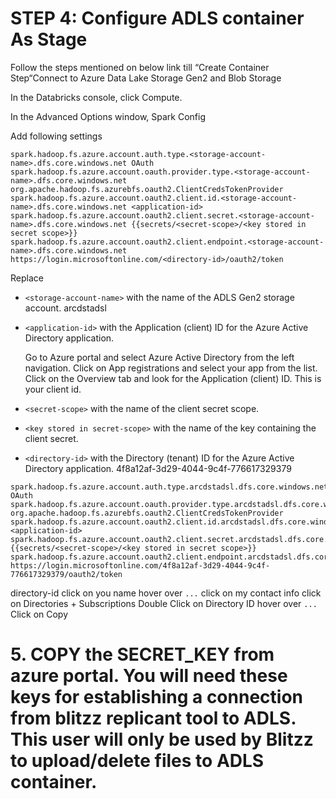 





# STEP 4:  Configure ADLS container As Stage

Follow the steps mentioned on below link till “Create Container Step“Connect to Azure Data Lake Storage Gen2 and Blob Storage 

In the Databricks console, click Compute.

In the Advanced Options window, Spark Config

Add following settings

```
spark.hadoop.fs.azure.account.auth.type.<storage-account-name>.dfs.core.windows.net OAuth
spark.hadoop.fs.azure.account.oauth.provider.type.<storage-account-name>.dfs.core.windows.net org.apache.hadoop.fs.azurebfs.oauth2.ClientCredsTokenProvider
spark.hadoop.fs.azure.account.oauth2.client.id.<storage-account-name>.dfs.core.windows.net <application-id>
spark.hadoop.fs.azure.account.oauth2.client.secret.<storage-account-name>.dfs.core.windows.net {{secrets/<secret-scope>/<key stored in secret scope>}}
spark.hadoop.fs.azure.account.oauth2.client.endpoint.<storage-account-name>.dfs.core.windows.net https://login.microsoftonline.com/<directory-id>/oauth2/token
```



Replace

- `<storage-account-name>` with the name of the ADLS Gen2 storage account.
    arcdstadsl
- `<application-id>` with the Application (client) ID for the Azure Active Directory application.

    Go to Azure portal and select Azure Active Directory from the left navigation.
    Click on App registrations and select your app from the list.
    Click on the Overview tab and look for the Application (client) ID. This is your client id.

- `<secret-scope>` with the name of the client secret scope.
- `<key stored in secret-scope>` with the name of the key containing the client secret.
- `<directory-id>` with the Directory (tenant) ID for the Azure Active Directory application.
    4f8a12af-3d29-4044-9c4f-776617329379


```
spark.hadoop.fs.azure.account.auth.type.arcdstadsl.dfs.core.windows.net OAuth
spark.hadoop.fs.azure.account.oauth.provider.type.arcdstadsl.dfs.core.windows.net org.apache.hadoop.fs.azurebfs.oauth2.ClientCredsTokenProvider
spark.hadoop.fs.azure.account.oauth2.client.id.arcdstadsl.dfs.core.windows.net <application-id>
spark.hadoop.fs.azure.account.oauth2.client.secret.arcdstadsl.dfs.core.windows.net {{secrets/<secret-scope>/<key stored in secret scope>}}
spark.hadoop.fs.azure.account.oauth2.client.endpoint.arcdstadsl.dfs.core.windows.net https://login.microsoftonline.com/4f8a12af-3d29-4044-9c4f-776617329379/oauth2/token
```

directory-id
  click on you name
  hover over `...`
  click on my contact info
  click on Directories + Subscriptions
  Double Click on Directory ID
  hover over `...`
  Click on Copy


# 5. COPY the  SECRET_KEY from azure portal. You will need these keys for establishing a connection from blitzz replicant tool to ADLS. This user will only be used by Blitzz to upload/delete files to ADLS container.


